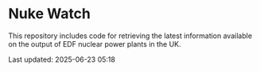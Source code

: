 # Nuke Watch

This repository includes code for retrieving the latest information available on the output of EDF nuclear power plants in the UK.

Last updated: 2025-06-23 05:18